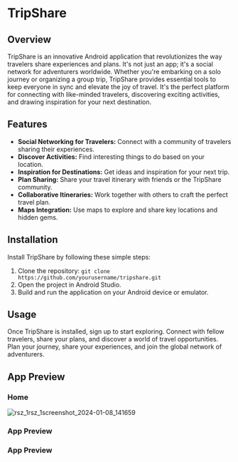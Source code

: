 # TripShare

## Overview
TripShare is an innovative Android application that revolutionizes the way travelers share experiences and plans. It's not just an app; it's a social network for adventurers worldwide. Whether you're embarking on a solo journey or organizing a group trip, TripShare provides essential tools to keep everyone in sync and elevate the joy of travel. It's the perfect platform for connecting with like-minded travelers, discovering exciting activities, and drawing inspiration for your next destination.

## Features
- **Social Networking for Travelers:** Connect with a community of travelers sharing their experiences.
- **Discover Activities:** Find interesting things to do based on your location.
- **Inspiration for Destinations:** Get ideas and inspiration for your next trip.
- **Plan Sharing:** Share your travel itinerary with friends or the TripShare community.
- **Collaborative Itineraries:** Work together with others to craft the perfect travel plan.
- **Maps Integration:** Use maps to explore and share key locations and hidden gems.

## Installation
Install TripShare by following these simple steps:
1. Clone the repository: `git clone https://github.com/yourusername/tripshare.git`
2. Open the project in Android Studio.
3. Build and run the application on your Android device or emulator.

## Usage
Once TripShare is installed, sign up to start exploring. Connect with fellow travelers, share your plans, and discover a world of travel opportunities. Plan your journey, share your experiences, and join the global network of adventurers.

## App Preview
### Home
![rsz_1rsz_1screenshot_2024-01-08_141659](https://github.com/Bilalabdali1/TripShare/assets/73677648/98f27b9a-9897-442d-a543-df8eec50c051)
### App Preview
### App Preview
